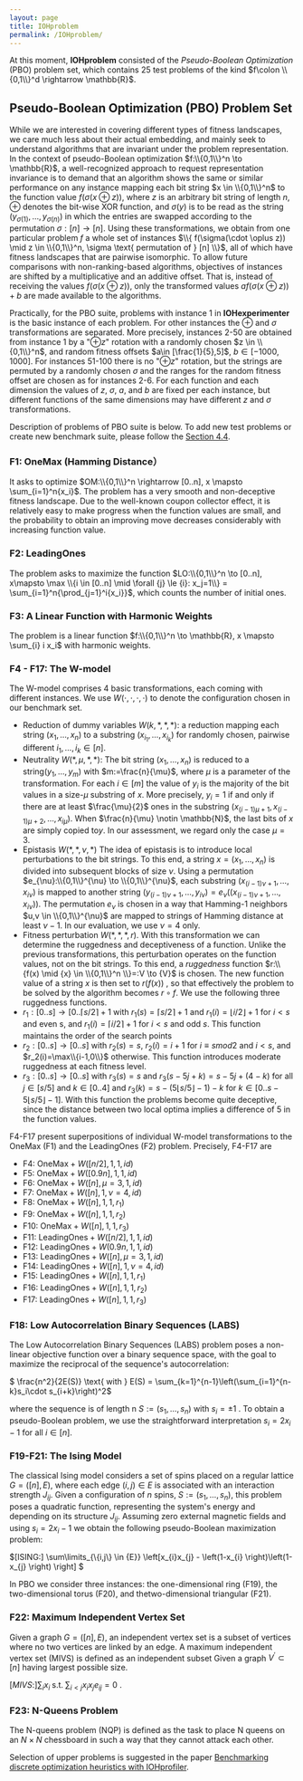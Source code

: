 ```yaml
---
layout: page
title: IOHproblem
permalink: /IOHproblem/
--- 
```


At this moment, **IOHproblem** consisted of the _Pseudo-Boolean Optimization_ (PBO) problem set, which contains 25 test problems of the kind $f\colon \\{0,1\\}^d \rightarrow \mathbb{R}$.

## Pseudo-Boolean Optimization (PBO) Problem Set

While we are interested in covering different types of fitness landscapes, we care much less about their actual embedding, and mainly seek to understand algorithms that are invariant under the problem representation. In the context of pseudo-Boolean optimization $f:\\{0,1\\}^n \to \mathbb{R}$, a well-recognized approach to request representation invariance is to demand that an algorithm shows the same or similar performance on any instance mapping each bit string $x \in \\{0,1\\}^n$ to the function value $f(\sigma(x \oplus z))$, where $z$ is an arbitrary bit string of length $n$, $\oplus$ denotes the bit-wise XOR function, and $\sigma(y)$ is to be read as the string $(y_{\sigma(1)},\ldots,y_{\sigma(n)})$ in which the entries are swapped according to the permutation $\sigma:[n] \to [n]$. Using these transformations, we obtain from one particular problem $f$ a whole set of instances $\\{ f(\sigma(\cdot \oplus z)) \mid z \in \\{0,1\\}^n, \sigma \text{ permutation of } [n] \\}$, all of which have fitness landscapes that are pairwise isomorphic. To allow future comparisons with non-ranking-based algorithms, objectives of instances are shifted by a multiplicative and an additive offset. That is, instead of receiving the values $f(\sigma(x\oplus z))$, only the transformed values $a f(\sigma(x\oplus z)) + b$ are made available to the algorithms.

Practically, for the PBO suite, problems with instance 1 in **IOHexperimenter**  is the basic instance of each problem. For other instances the $\oplus$ and $\sigma$ transformations are separated. More precisely, instances 2-50 are obtained from instance 1 by a \"$\oplus z$\" rotation with a randomly chosen $z \in \\{0,1\\}^n$, and random fitness offsets $a\in [\frac{1}{5},5]$, $b \in [-1000,1000]$. For instances 51-100 there is no \"$\oplus z$\" rotation, but the strings are permuted by a randomly chosen $\sigma$ and the ranges for the random fitness offset are chosen as for instances 2-6. For each function and each dimension the values of $z$, $\sigma$, $a$, and $b$ are fixed per each instance, but different functions of the same dimensions may have different $z$ and $\sigma$ transformations.

Description of problems of PBO suite is below. To add new test problems or create new benchmark suite, please follow the [Section 4.4](/IOHexperimenter/extension/).

### F1: OneMax (Hamming Distance）

It asks to optimize $OM:\\{0,1\\}^n \rightarrow [0..n], x \mapsto \sum_{i=1}^n{x_i}$. The problem has a very smooth and non-deceptive fitness landscape. Due to the well-known coupon collector effect, it is relatively easy to make progress when the function values are small, and the probability to obtain an improving move decreases considerably with increasing function value.

### F2: LeadingOnes

The problem asks to maximize the function $LO:\\{0,1\\}^n \to [0..n], x\mapsto \max \\{i \in [0..n] \mid \forall {j} \le {i}: x_j=1\\} = \sum_{i=1}^n{\prod_{j=1}^i{x_i}}$, which counts the number of initial ones.

### F3: A Linear Function with Harmonic Weights

The problem is a linear function $f:\\{0,1\\}^n \to \mathbb{R}, x \mapsto \sum_{i} i x_i$ with harmonic weights.

### F4 - F17: The W-model

The W-model comprises 4 basic transformations, each coming with different instances. We use $W(\cdot,\cdot,\cdot,\cdot)$ to denote the configuration chosen in our benchmark set.

 - Reduction of dummy variables $W(k,\ast,\ast,\ast)$: a reduction mapping each string $(x_1, \ldots, x_n)$ to a substring $(x_{i_1}, \ldots, x_{i_k})$ for randomly chosen, pairwise different $i_1,\ldots, i_k \in [n]$.
 - Neutrality $W(\ast,\mu,\ast,\ast)$: The bit string $(x_1,\ldots,x_n)$ is reduced to a string$(y_1,\ldots,y_m)$ with $m:=\frac{n}{\mu}$, where $\mu$ is a parameter of the transformation. For each $i \in [m]$ the value of $y_i$ is the majority of the bit values in a size-$\mu$ substring of $x$. More precisely, $y_i=1$ if and only if there are at least $\frac{\mu}{2}$ ones in the substring $(x_{(i-1)\mu+1},x_{(i-1)\mu+2},\ldots,x_{i\mu})$. When $\frac{n}{\mu} \notin \mathbb{N}$, the last bits of $x$ are simply copied to$y$. In our assessment, we regard only the case $\mu=3$.
 - Epistasis $W(\ast,\ast,\nu,\ast)$ The idea of epistasis is to introduce local perturbations to the bit strings. To this end, a string $x=(x_1,\ldots,x_n)$ is divided into subsequent blocks of size $\nu$. Using a permutation $e_{\nu}:\\{0,1\\}^{\nu} \to \\{0,1\\}^{\nu}$, each substring $(x_{(i-1)\nu+1},\ldots,x_{i\nu})$ is mapped to another string $(y_{(i-1)\nu+1},\ldots,y_{i\nu})=e_{\nu}((x_{(i-1)\nu+1},\ldots,x_{i\nu}))$. The permutation $e_{\nu}$ is chosen in a way that Hamming-1 neighbors $u,v \in \\{0,1\\}^{\nu}$ are mapped to strings of Hamming distance at least $\nu-1$. In our evaluation, we use $\nu=4$ only.
 - Fitness perturbation $W(\ast,\ast,\ast,r)$. With this transformation we can determine the ruggedness and deceptiveness of a function. Unlike the previous transformations, this perturbation operates on the function values, not on the bit strings. To this end, a *ruggedness* function $r:\\{f(x) \mid {x} \in \\{0,1\\}^n \\}=:V \to {V}$ is chosen. The new function value of a string $x$ is then set to $r(f(x))$ , so that effectively the problem to be solved by the algorithm becomes $r \circ f$. We use the following three ruggedness functions.
  - $r_1:[0..s] \to [0..\lceil{s/2}\rceil+1$ with $r_1(s)= \lceil {s/2} \rceil +1$ and $r_1(i)=\lfloor {i/2} \rfloor+1$ for $i<s$ and even s, and $r_1(i)=\lceil {i/2} \rceil+1$ for $i<s$ and odd $s$. This function maintains the order of the search points
  - $r_2:[0..s] \to [0..s]$ with $r_2(s)=s$, $r_2(i)=i+1$ for $i \equiv {s  {mod}  2}$ and $i<s$, and $r_2(i)=\max\\{i-1,0\\}$ otherwise. This function introduces moderate ruggedness at each fitness level. 
  - $r_3:[0..s] \to [0..s]$ with $r_3(s)=s$ and $r_3(s-5j+k)=s-5j+(4-k)$ for all $j \in {[s/5]}$ and $k {\in} [0..4]$ and $r_3(k)=s - (5\lfloor {s/5} \rfloor - 1 )- k$ for $k \in [0..s - 5\lfloor {s/5} \rfloor -1]$. With this function the problems become quite deceptive, since the distance between two local optima implies a difference of $5$ in the function values. 

F4-F17 present superpositions of individual W-model transformations to the OneMax (F1) and the LeadingOnes (F2) problem. Precisely, F4-F17 are

* F4: $\text{OneMax} + W([n/2],1,1,id)$
* F5: $\text{OneMax} + W([0.9n],1,1,id)$
* F6: $\text{OneMax} + W([n],\mu=3,1,id)$
* F7: $\text{OneMax} + W([n],1,\nu=4,id)$
* F8: $\text{OneMax} + W([n],1,1,r_1)$
* F9: $\text{OneMax} + W([n],1,1,r_2)$
* F10: $\text{OneMax} + W([n],1,1,r_3)$
* F11: $\text{LeadingOnes} + W([n/2],1,1,id)$
* F12: $\text{LeadingOnes} + W(0.9n,1,1,id)$
* F13: $\text{LeadingOnes} + W([n],\mu=3,1,id)$
* F14: $\text{LeadingOnes} + W([n],1,\nu=4,id)$
* F15: $\text{LeadingOnes} + W([n],1,1,r_1)$
* F16: $\text{LeadingOnes} + W([n],1,1,r_2)$
* F17: $\text{LeadingOnes} + W([n],1,1,r_3)$

### F18: Low Autocorrelation Binary Sequences (LABS)

The Low Autocorrelation Binary Sequences (LABS) problem poses a non-linear objective function over a binary sequence space, with the goal to maximize the reciprocal of the sequence's autocorrelation:

 $ \frac{n^2}{2E(S)} \text{ with } E(S) = \sum_{k=1}^{n-1}\left(\sum_{i=1}^{n-k}s_i\cdot s_{i+k}\right)^2$

where the sequence is of length n $S:=\left(s_1,\ldots,s_n\right)$ with $s_i=\pm 1$ . To obtain a pseudo-Boolean problem, we use the straightforward interpretation $s_i=2x_i-1$ for all $i \in [n]$. 

### F19-F21: The Ising Model

The classical Ising model considers a set of spins placed on a regular lattice $G=([n],E)$, where each edge $(i,j) \in {E}$ is associated with an interaction strength $J_{ij}$. Given a configuration of $n$ spins, $S:=\left(s_1,\ldots,s_n\right)$, this problem poses a quadratic function, representing the system's energy and depending on its structure $J_{ij}$. Assuming zero external magnetic fields and using $s_i=2x_i-1$ we obtain the following pseudo-Boolean maximization problem:

$[ISING:] \sum\limits_{\\{i,j\\} \in {E}} \left[x_{i}x_{j} - \left(1-x_{i} \right)\left(1-x_{j} \right) \right] $

In PBO we consider three instances: the one-dimensional ring (F19), the two-dimensional torus (F20), and thetwo-dimensional triangular (F21).

### F22: Maximum Independent Vertex Set

Given a graph $G=([n],E)$, an independent vertex set is a subset of vertices where no two vertices are linked by an edge. A maximum independent vertex set (MIVS) is defined as an independent subset Given a graph $V^{\prime} \subset [n]$ having largest possible size.

$[MIVS:] \sum_i x_i \;   \textrm{s.t.} \; \sum_{i < j} x_i x_j e_{ij} = 0~$.

### F23: N-Queens Problem

The N-queens problem (NQP) is defined as the task to place N queens on an ${N}\times{N}$ chessboard in such a way that they cannot attack each other.

Selection of upper problems is suggested in the paper [Benchmarking discrete optimization heuristics with IOHprofiler](https://doi.org/10.1145/3319619.3326810).